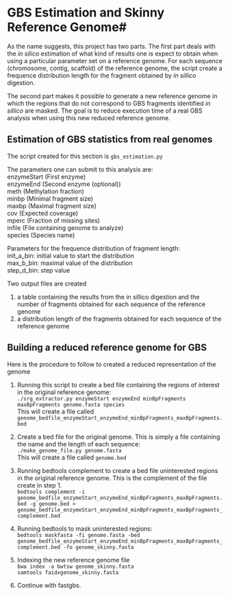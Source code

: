 # GBS Estimation and Skinny Reference Genome#

As the name suggests, this project has two parts. The first part deals with the *in silico* estimation of what kind
of results one is expect to obtain when using a particular parameter set on a reference genome.
For each sequence (chromosome, contig, scaffold) of the reference genome, the script create a frequence distribution
length for the fragment obtained by *in sillico* digestion. 
 
The second part makes it possible to generate a new reference genome in which the regions 
that do not correspond to GBS fragments identified *in sillico* are masked. The goal is to reduce
execution time of a real GBS analysis when using this new reduced reference genome.  

## Estimation of GBS statistics from real genomes ##

The script created for this section is ```gbs_estimation.py```

The parameters one can submit to this analysis are:  
enzymeStart (First enzyme)  
enzymeEnd (Second enzyme (optional))  
meth (Methylation fraction)  
minbp (Minimal fragment size)  
maxbp (Maximal fragment size)  
cov (Expected coverage)  
mperc (Fraction of missing sites)  
infile (File containing genome to analyze)  
species (Species name)  

Parameters for the frequence distribution of fragment length:  
init_a_bin: initial value to start the distribution  
max_b_bin: maximal value of the distribution  
step_d_bin: step value  

Two output files are created  
1. a table containing the results from the in sillico digestion and the number of fragments obtained for each sequence of the reference genome  
2. a distribution length of the fragments obtained for each sequence of the reference genome  

## Building a reduced reference genome for GBS ##

Here is the procedure to follow to created a reduced representation of the genome

1. Running this script to create a bed file containing the regions of interest in the original reference genome:    
```./srg_extractor.py enzymeStart enzymeEnd minBpFragments maxBpFragments genome.fasta species```  
This will create a file called  
```genome_bedfile_enzymeStart_enzymeEnd_minBpFragments_maxBpFragments.bed ```  

2. Create a bed file for the original genome. This is simply a file containing the name and the length of each sequence:  
```./make_genome_file.py genome.fasta```  
This will create a file called ```genome.bed```  

3. Running bedtools complement to create a bed file uninterested regions in the original reference genome. This is the complement of the file create in step 1.  
```bedtools complement -i genome_bedfile_enzymeStart_enzymeEnd_minBpFragments_maxBpFragments.bed -g genome.bed > genome_bedfile_enzymeStart_enzymeEnd_minBpFragments_maxBpFragments_complement.bed```  

4. Running bedtools to mask uninterested regions:  
```bedtools maskfasta -fi genome.fasta -bed genome_bedfile_enzymeStart_enzymeEnd_minBpFragments_maxBpFragments_complement.bed -fo genome_skinny.fasta```  

5.  Indexing the new reference genome file  
```bwa index -a bwtsw genome_skinny.fasta```  
```samtools faidxgenome_skinny.fasta```  

6. Continue with fastgbs.  
